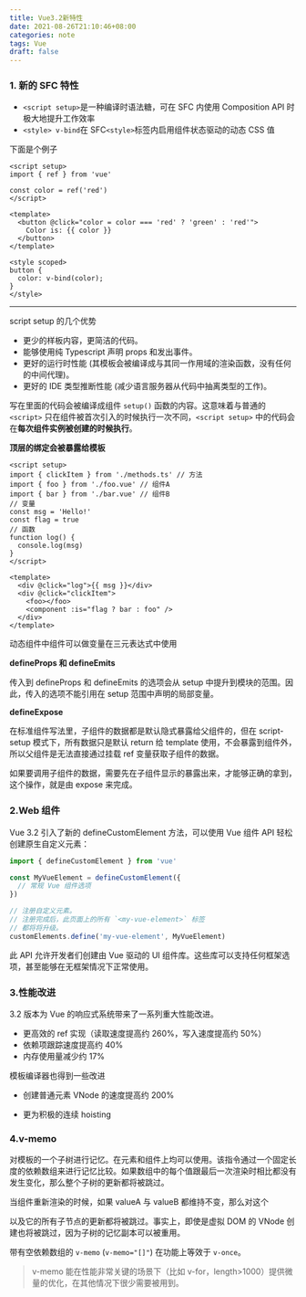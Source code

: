 ```yaml
---
title: Vue3.2新特性
date: 2021-08-26T21:10:46+08:00
categories: note
tags: Vue
draft: false
---
```


### 1. 新的 SFC 特性

- `<script setup>`是一种编译时语法糖，可在 SFC 内使用 Composition API 时极大地提升工作效率
- `<style> v-bind`在 SFC`<style>`标签内启用组件状态驱动的动态 CSS 值

<!--more-->

下面是个例子

```vue
<script setup>
import { ref } from 'vue'

const color = ref('red')
</script>

<template>
  <button @click="color = color === 'red' ? 'green' : 'red'">
    Color is: {{ color }}
  </button>
</template>

<style scoped>
button {
  color: v-bind(color);
}
</style>
```

---

script setup 的几个优势

- 更少的样板内容，更简洁的代码。
- 能够使用纯 Typescript 声明 props 和发出事件。
- 更好的运行时性能 (其模板会被编译成与其同一作用域的渲染函数，没有任何的中间代理)。
- 更好的 IDE 类型推断性能 (减少语言服务器从代码中抽离类型的工作)。

写在里面的代码会被编译成组件 `setup()` 函数的内容。这意味着与普通的 `<script>` 只在组件被首次引入的时候执行一次不同，`<script setup>` 中的代码会在**每次组件实例被创建的时候执行**。

**顶层的绑定会被暴露给模板**

```vue
<script setup>
import { clickItem } from './methods.ts' // 方法
import { foo } from './foo.vue' // 组件A
import { bar } from './bar.vue' // 组件B
// 变量
const msg = 'Hello!'
const flag = true
// 函数
function log() {
  console.log(msg)
}
</script>

<template>
  <div @click="log">{{ msg }}</div>
  <div @click="clickItem">
    <foo></foo>
    <component :is="flag ? bar : foo" />
  </div>
</template>
```

动态组件中组件可以做变量在三元表达式中使用<component :is="someCondition ? Foo : Bar" />

**defineProps 和 defineEmits**

传入到 defineProps 和 defineEmits 的选项会从 setup 中提升到模块的范围。因此，传入的选项不能引用在 setup 范围中声明的局部变量。

**defineExpose**

在标准组件写法里，子组件的数据都是默认隐式暴露给父组件的，但在 script-setup 模式下，所有数据只是默认 return 给 template 使用，不会暴露到组件外，所以父组件是无法直接通过挂载 ref 变量获取子组件的数据。

如果要调用子组件的数据，需要先在子组件显示的暴露出来，才能够正确的拿到，这个操作，就是由 expose 来完成。

### 2.Web 组件

Vue 3.2 引入了新的 defineCustomElement 方法，可以使用 Vue 组件 API 轻松创建原生自定义元素：

```js
import { defineCustomElement } from 'vue'

const MyVueElement = defineCustomElement({
  // 常规 Vue 组件选项
})

// 注册自定义元素。
// 注册完成后，此页面上的所有 `<my-vue-element>` 标签
// 都将将升级。
customElements.define('my-vue-element', MyVueElement)
```

此 API 允许开发者们创建由 Vue 驱动的 UI 组件库。这些库可以支持任何框架选项，甚至能够在无框架情况下正常使用。

### 3.性能改进

3.2 版本为 Vue 的响应式系统带来了一系列重大性能改进。

- 更高效的 ref 实现（读取速度提高约 260%，写入速度提高约 50%）
- 依赖项跟踪速度提高约 40%
- 内存使用量减少约 17%

模板编译器也得到一些改进

- 创建普通元素 VNode 的速度提高约 200%

- 更为积极的连续 hoisting

### 4.v-memo

对模板的一个子树进行记忆。在元素和组件上均可以使用。该指令通过一个固定长度的依赖数组来进行记忆比较。如果数组中的每个值跟最后一次渲染时相比都没有发生变化，那么整个子树的更新都将被跳过。

当组件重新渲染的时候，如果 valueA 与 valueB 都维持不变，那么对这个 <div> 以及它的所有子节点的更新都将被跳过。事实上，即使是虚拟 DOM 的 VNode 创建也将被跳过，因为子树的记忆副本可以被重用。

带有空依赖数组的 `v-memo` (`v-memo="[]"`) 在功能上等效于 `v-once`。

> v-memo 能在性能非常关键的场景下（比如 v-for，length>1000）提供微量的优化，在其他情况下很少需要被用到。
